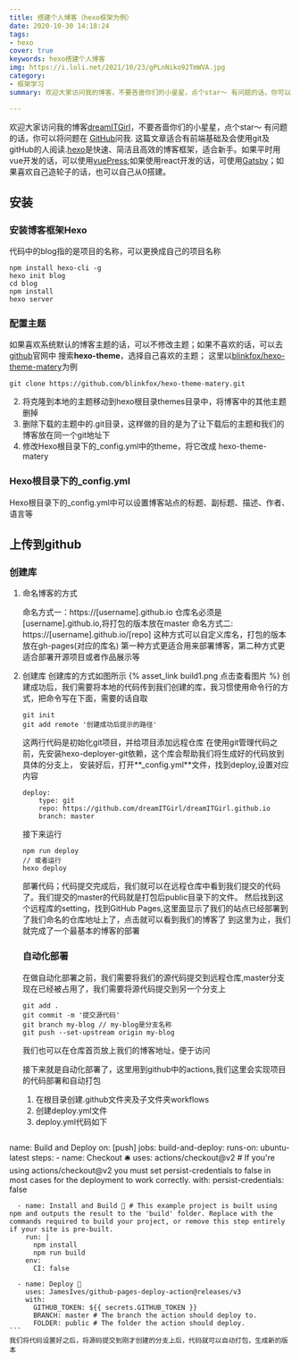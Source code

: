 ```yaml
---
title: 搭建个人博客（hexo框架为例）
date: 2020-10-30 14:18:24
tags:
- hexo
cover: true
keywords: hexo搭建个人博客
img: https://i.loli.net/2021/10/23/gPLnNiko92TmWVA.jpg
category: 
- 框架学习
summary: 欢迎大家访问我的博客，不要吝啬你们的小星星，点个star～ 有问题的话，你可以将问题在留言板留言问我.

---
```

欢迎大家访问我的博客[dreamITGirl](https://github.com/dreamITGirl)，不要吝啬你们的小星星，点个star～ 有问题的话，你可以将问题在 [GitHub](https://github.com/dreamITGirl/dreamITGirl.github.io/issues)问我.
这篇文章适合有前端基础及会使用git及gitHub的人阅读.[hexo](https://hexo.bootcss.com/)是快速、简洁且高效的博客框架，适合新手。如果平时用vue开发的话，可以使用[vuePress](https://www.vuepress.cn/);如果使用react开发的话，可使用[Gatsby](https://github.com/destinytaoer/gatsby-start)；如果喜欢自己造轮子的话，也可以自己从0搭建。

## 安装

### 安装博客框架Hexo
代码中的blog指的是项目的名称，可以更换成自己的项目名称

```
npm install hexo-cli -g 
hexo init blog
cd blog
npm install
hexo server
```
### 配置主题
如果喜欢系统默认的博客主题的话，可以不修改主题；如果不喜欢的话，可以去[github](https://github.com/)官网中
搜索**hexo-theme**，选择自己喜欢的主题；
这里以[blinkfox/hexo-theme-matery](https://github.com/blinkfox/hexo-theme-matery/blob/develop/README_CN.md)为例

```
git clone https://github.com/blinkfox/hexo-theme-matery.git 
```
2. 将克隆到本地的主题移动到hexo根目录themes目录中，将博客中的其他主题删掉
3. 删除下载的主题中的.git目录，这样做的目的是为了让下载后的主题和我们的博客放在同一个git地址下
4. 修改Hexo根目录下的_config.yml中的theme，将它改成 hexo-theme-matery

###  Hexo根目录下的_config.yml
Hexo根目录下的_config.yml中可以设置博客站点的标题、副标题、描述、作者、语言等

## 上传到github

### 创建库

1. 命名博客的方式

    命名方式一：https://[username].github.io
    仓库名必须是[username].github.io,将打包的版本放在master
    命名方式二: https://[username].github.io/[repo]
    这种方式可以自定义库名，打包的版本放在gh-pages(对应的库名)
    第一种方式更适合用来部署博客，第二种方式更适合部署开源项目或者作品展示等

2. 创建库
    创建库的方式如图所示
    {% asset_link build1.png 点击查看图片 %}
    创建成功后，我们需要将本地的代码传到我们创建的库，我习惯使用命令行的方式，把命令写在下面，需要的话自取
    
    ```
    git init 
    git add remote '创建成功后提示的路径'
    ```
    这两行代码是初始化git项目，并给项目添加远程仓库
    在使用git管理代码之前，先安装hexo-deployer-git依赖，这个库会帮助我们将生成好的代码放到具体的分支上，
    安装好后，打开**_config.yml**文件，找到deploy,设置对应内容
    ```
    deploy:
        type: git
        repo: https://github.com/dreamITGirl/dreamITGirl.github.io
        branch: master
    ```

   接下来运行
    ```
    npm run deploy 
    // 或者运行
    hexo deploy

    ```
    部署代码；代码提交完成后，我们就可以在远程仓库中看到我们提交的代码了。我们提交的master的代码就是打包后public目录下的文件。
    然后找到这个远程库的setting，找到GitHub Pages,这里面显示了我们的站点已经部署到了我们命名的仓库地址上了，点击就可以看到我们的博客了
    到这里为止，我们就完成了一个最基本的博客的部署

    ### 自动化部署
    
    在做自动化部署之前，我们需要将我们的源代码提交到远程仓库,master分支现在已经被占用了，我们需要将源代码提交到另一个分支上

    ```
    git add .
    git commit -m '提交源代码'
    git branch my-blog // my-blog是分支名称
    git push --set-upstream origin my-blog

    ```
    我们也可以在仓库首页放上我们的博客地址，便于访问

    接下来就是自动化部署了，这里用到github中的actions,我们这里会实现项目的代码部署和自动打包
    1. 在根目录创建.github文件夹及子文件夹workflows
    2. 创建deploy.yml文件
    3. deploy.yml代码如下

    ```
name: Build and Deploy
on: [push]
jobs:
  build-and-deploy:
    runs-on: ubuntu-latest
    steps:
      - name: Checkout 🛎️
        uses: actions/checkout@v2 # If you're using actions/checkout@v2 you must set persist-credentials to false in most cases for the deployment to work correctly.
        with:
          persist-credentials: false

      - name: Install and Build 🔧 # This example project is built using npm and outputs the result to the 'build' folder. Replace with the commands required to build your project, or remove this step entirely if your site is pre-built.
        run: |
          npm install
          npm run build
        env:
          CI: false

      - name: Deploy 🚀
        uses: JamesIves/github-pages-deploy-action@releases/v3
        with:
          GITHUB_TOKEN: ${{ secrets.GITHUB_TOKEN }}
          BRANCH: master # The branch the action should deploy to.
          FOLDER: public # The folder the action should deploy.
    ```
    我们将代码设置好之后，将源码提交到刚才创建的分支上后，代码就可以自动打包，生成新的版本


